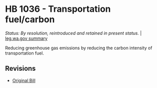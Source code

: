 # HB 1036 - Transportation fuel/carbon
*Status: By resolution, reintroduced and retained in present status.* | [leg.wa.gov summary](https://app.leg.wa.gov/billsummary?BillNumber=1036&Year=2021)

Reducing greenhouse gas emissions by reducing the carbon intensity of transportation fuel.

## Revisions
* [Original Bill](1/)